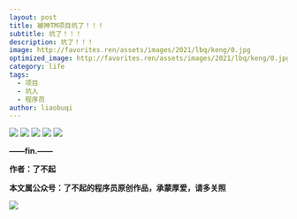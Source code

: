 ```yaml
---
layout: post
title: 被神TM项目坑了！！！
subtitle: 坑了！！！
description: 坑了！！！
image: http://favorites.ren/assets/images/2021/lbq/keng/0.jpg
optimized_image: http://favorites.ren/assets/images/2021/lbq/keng/0.jpg
category: life
tags:
  - 项目
  - 坑人
  - 程序员
author: liaobuqi
---
```




![](http://favorites.ren/assets/images/2021/lbq/bianbie/640.jpeg)
![](http://favorites.ren/assets/images/2021/lbq/keng/640.jpeg)
![](http://favorites.ren/assets/images/2021/lbq/keng/640-1.jpeg)
![](http://favorites.ren/assets/images/2021/lbq/keng/640-2.jpeg)
![](http://favorites.ren/assets/images/2021/lbq/keng/640.png)

**——fin.——**

**作者：了不起**

**本文属公众号：了不起的程序员原创作品，承蒙厚爱，请多关照**

![](http://favorites.ren/assets/images/2021/lbq/moyu/640-3.jpeg)

